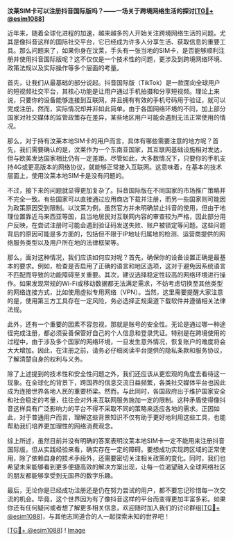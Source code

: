 **汶莱SIM卡可以注册抖音国际版吗？——一场关于跨境网络生活的探讨[[TG💪+ @esim1088](https://t.me/s/esim1088)]**

近年来，随着全球化进程的加速，越来越多的人开始关注跨境网络生活的问题。尤其是像抖音这样的国际社交平台，它已经成为许多人分享生活、获取信息的重要工具。那么问题来了，如果你身在汶莱，手头有一张当地的SIM卡，是否能够顺利注册并使用抖音国际版呢？这不仅仅是一个技术性的问题，更涉及到跨境网络环境、政策法规以及实际操作等多个层面的考量。

首先，让我们从最基础的部分说起。抖音国际版（TikTok）是一款面向全球用户的短视频社交平台，其核心功能是让用户通过手机拍摄和分享短视频。理论上来说，只要你的设备能够连接到互联网，并且拥有有效的手机号码用于验证，就可以完成注册。然而，实际情况却并非如此简单。由于各国网络环境的不同，加上部分国家对社交媒体的监管政策存在差异，某些地区用户可能会遇到无法正常使用的情况。

那么，对于持有汶莱本地SIM卡的用户而言，具体有哪些需要注意的地方呢？首先，我们需要确认的是，汶莱作为一个东南亚国家，其互联网基础设施相对发达，但与欧美发达国家相比仍有一定差距。尽管如此，大多数情况下，只要你的手机支持4G或更高版本的网络协议，就能够正常接入互联网。这意味着，在基本的技术层面上，使用汶莱本地SIM卡是没有问题的。

不过，接下来的问题就显得更加复杂了。抖音国际版在不同国家的市场推广策略并不完全一致。有些国家可以直接通过应用商店下载并注册，而另一些国家则可能因为政策原因受到限制。以汶莱为例，虽然官方并未明确禁止抖音的使用，但由于地理位置靠近马来西亚等国，且当地居民对互联网内容的审查较为严格，因此部分用户反映，在尝试注册时可能会遇到验证码发送失败、账户被锁定等问题。这些问题背后的原因可能是多方面的，包括但不限于IP地址归属地的检测、运营商提供的网络服务类型以及用户所在地的法律框架等。

那么，面对这种情况，我们应该如何应对呢？首先，确保你的设备设置正确是最基本的要求。例如，检查是否启用了正确的语言和地区选项，这对于避免因系统语言不匹配而导致的功能障碍至关重要。其次，建议选择稳定性较高的网络环境进行操作。如果发现常规的Wi-Fi或移动数据都无法满足需求，不妨考虑切换至其他类型的网络连接方式，比如使用虚拟专用网络（VPN）。当然，这里需要提醒大家注意的是，使用第三方工具存在一定风险，务必选择正规渠道下载软件并遵循相关法律法规。

此外，还有一个重要的因素不容忽视，那就是账号的安全性。无论是通过哪一种途径完成注册，都必须妥善保管好自己的个人信息和登录凭证。特别是在跨境使用的过程中，由于涉及多个国家的网络环境，一旦发生意外情况，恢复账户的难度将会大大增加。因此，在注册之前，请务必仔细阅读平台提供的隐私条款和服务协议，了解清楚自身的权利与义务。

除了上述提到的技术性和安全性问题之外，我们还应该从更宏观的角度去看待这一现象。在全球化的背景下，跨国界的信息交流日益频繁，各类社交媒体平台也因此成为连接世界各地人民的重要桥梁。然而，与此同时，各国政府出于维护国家安全和社会稳定的考量，往往会对外来互联网服务施加一定的限制。这种矛盾使得像抖音这样具有广泛影响力的平台不得不采取不同的策略来适应各地的需求。正因如此，对于普通用户而言，理解这些背景知识不仅有助于更好地利用这些工具，也能帮助我们培养更加理性的网络消费观念。

综上所述，虽然目前并没有明确的答案表明汶莱本地SIM卡一定不能用来注册抖音国际版，但从实践经验来看，确实存在一定的障碍。要想成功实现跨区域的正常使用，除了依赖自身的技术手段外，还需要密切关注相关政策的变化。同时，我们也希望未来能够看到更多便捷高效的解决方案出现，让每一位渴望融入全球网络社区的朋友都能够享受到无国界的数字乐趣。

最后，无论你是已经成功注册还是仍在努力尝试的用户，都不要忘记珍惜每一次交流的机会。毕竟，这个世界因为有了像抖音这样的平台而变得更加丰富多彩。如果你还有任何疑问或者想了解更多相关信息，欢迎随时加入我们的讨论群组[[TG💪+ @esim1088](https://t.me/s/esim1088)]，与其他志同道合的人一起探索未知的世界吧！

[[TG💪+ @esim1088](https://t.me/s/esim1088)] ! [Image](https://i.postimg.cc/4NQfJmqS/Snipaste-2025-05-13-00-14-12.png)